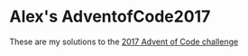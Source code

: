 # Alex's AdventofCode2017

These are my solutions to the [2017 Advent of Code challenge](https://adventofcode.com/2017)
